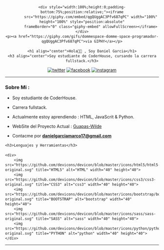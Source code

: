 <div id="header" align="center">

    <div style="width:100%;height:0;padding-bottom:75%;position:relative;"><iframe
            src="https://giphy.com/embed/qgQUggAC3Pfv687qPC" width="100%" height="100%" style="position:absolute"
            frameBorder="0" class="giphy-embed" allowFullScreen></iframe></div>
    <p><a href="https://giphy.com/gifs/dommespace-domme-space-programador-qgQUggAC3Pfv687qPC">via GIPHY</a></p>

    <h1 align="center">Hola👋🏼 , Soy Daniel Garcia</h1>
    <h3 align="center">Soy estudiante de CoderHouse, cursando la carrera fullstack.</h3>

</div>

<div id="badges" align="center">
    <a href="https://twitter.com/danielmgok" target="_blank"><img
            src="https://img.shields.io/twitter/follow/danielmgok?color=green&logo=twitter&style=for-the-badge"
            alt="twitter"></a>
    <a href="https://www.facebook.com/Maarcoo.Garciiiaa/" target="_blank"><img
            src="https://img.shields.io/badge/Facebook-Follow-blue?style=for-the-badge&logo=appveyor"
            alt="facebook"></a>
    <a href="https://www.instagram.com/_danimgok/" target="_blank"><img
            src="https://img.shields.io/badge/Instagram-Follow-blueviolet?style=for-the-badge&logo=appveyor"
            alt="instagram"></a>
</div>

---

### Sobre Mi :

- Soy estudiante de CoderHouse.

- Carrera fullstack.

- Actualmente estoy aprendiendo : HTML, JavaScrit & Python.

- WebSite del Proyecto Actual : [Guapas-Wilde](https://estetica-guapaswilde.netlify.app)

- Contacme por **danielgarciamarco17@gmail.com**

<div align="left">

    <h3>Lenguajes y Herramientas</h3>

    <div>
        <img src="https://github.com/devicons/devicon/blob/master/icons/html5/html5-original.svg" title="HTML5" alt="HTML" width="40" height="40">
        <img src="https://github.com/devicons/devicon/blob/master/icons/css3/css3-original.svg" title="CSS3" alt="css3" width="40" height="40">
        <img src="https://github.com/devicons/devicon/blob/master/icons/bootstrap/bootstrap-original.svg" title="BOOTSTRAP" alt="bootstrap" width="40" height="40">
        <img src="https://github.com/devicons/devicon/blob/master/icons/sass/sass-original.svg" title="SASS" alt="sass" width="40" height="40">
        <img src="https://github.com/devicons/devicon/blob/master/icons/python/python-original.svg" title="PYTHON" alt="python" width="40" height="40">
    </div>

</div>

---

